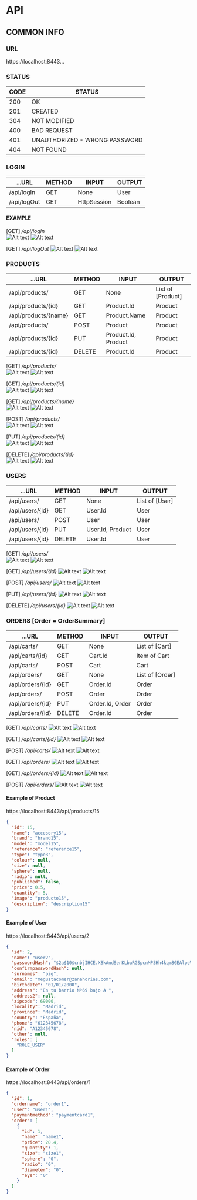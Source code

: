 # API

## COMMON INFO
### URL
https://localhost:8443...

### STATUS
CODE | STATUS
---  | ---
200  | OK
201  | CREATED
304  | NOT MODIFIED
400  | BAD REQUEST
401  | UNAUTHORIZED - WRONG PASSWORD
404  | NOT FOUND

### LOGIN 
...URL              | METHOD    | INPUT                   | OUTPUT 
---                 | ---       | ---                     | --- 
/api/logIn          | GET       | None                    | User
/api/logOut         | GET       | HttpSession             | Boolean

#### EXAMPLE
[GET] */api/logIn*  
![Alt text](Capturas/REST/REST_logIn_A.PNG "REST logIn")
![Alt text](Capturas/REST/REST_logIn_B.PNG "REST logIn Output")

[GET] */api/logOut* 
![Alt text](Capturas/REST/REST_logOut_A.PNG "REST logOut")
![Alt text](Capturas/REST/REST_logOut_B.PNG "REST logOut Output")

### PRODUCTS
...URL              | METHOD    | INPUT                   | OUTPUT 
---                 | ---       | ---                     | --- 
/api/products/      | GET       | None                    | List of [Product]
/api/products/{id}  | GET       | Product.Id              | Product
/api/products/{name}| GET       | Product.Name            | Product
/api/products/      | POST      | Product                 | Product 
/api/products/{id}  | PUT       | Product.Id, Product     | Product 
/api/products/{id}  | DELETE    | Product.Id              | Product 

[GET] */api/products/*      
![Alt text](Capturas/REST/REST_products_GET_A.PNG "Products GET")
![Alt text](Capturas/REST/REST_products_GET_B.PNG "Products GET Output")

[GET] */api/products/{id}*  
![Alt text](Capturas/REST/REST_product_GET_A.PNG "Product GET")
![Alt text](Capturas/REST/REST_product_GET_B.PNG "Product GET Output")

[GET] */api/products/{name}*      
![Alt text](Capturas/REST/REST_product_GET_NAME_A.PNG "Product GET")
![Alt text](Capturas/REST/REST_product_GET_NAME_B.PNG "Product GET Output")

[POST] */api/products/*      
![Alt text](Capturas/REST/REST_product_POST_A.PNG "Product POST")
![Alt text](Capturas/REST/REST_product_POST_B.PNG "Product POST Output")

[PUT] */api/products/{id}*      
![Alt text](Capturas/REST/REST_product_PUT_A.PNG "Product PUT")
![Alt text](Capturas/REST/REST_product_PUT_B.PNG "Product PUT Output")

[DELETE] */api/products/{id}*      
![Alt text](Capturas/REST/REST_product_DELETE_A.PNG "Product DELETE")
![Alt text](Capturas/REST/REST_product_DELETE_B.PNG "Product DELETE Output")

### USERS
...URL              | METHOD    | INPUT                   | OUTPUT 
---                 | ---       | ---                     | --- 
/api/users/         | GET       | None                    | List of [User] 
/api/users/{id}     | GET       | User.Id                 | User
/api/users/         | POST      | User                    | User
/api/users/{id}     | PUT       | User.Id, Product        | User 
/api/users/{id}     | DELETE    | User.Id                 | User 

[GET] */api/users/*      
![Alt text](Capturas/REST/REST_users_GET_A.PNG "Users GET")
![Alt text](Capturas/REST/REST_users_GET_B.PNG "Users GET Output")

[GET] */api/users/{id}*
![Alt text](Capturas/REST/REST_user_GET_A.PNG "User GET")
![Alt text](Capturas/REST/REST_user_GET_B.PNG "User GET Output")

[POST] */api/users/*
![Alt text](Capturas/REST/REST_user_POST_A.PNG "User POST")
![Alt text](Capturas/REST/REST_user_POST_B.PNG "User POST Output")

[PUT] */api/users/{id}*
![Alt text](Capturas/REST/REST_user_PUT_A.PNG "User PUT")
![Alt text](Capturas/REST/REST_user_PUT_B.PNG "User PUT Output")

[DELETE] */api/users/{id}*
![Alt text](Capturas/REST/REST_user_DELETE_A.PNG "User DELETE")
![Alt text](Capturas/REST/REST_user_DELETE_B.PNG "User DELETE Output")

### ORDERS [Order = OrderSummary]
...URL              | METHOD    | INPUT                   | OUTPUT 
---                 | ---       | ---                     | --- 
/api/carts/         | GET       | None                    | List of [Cart]
/api/carts/{id}     | GET       | Cart.Id                 | Item of Cart
/api/carts/         | POST      | Cart                    | Cart
/api/orders/        | GET       | None                    | List of [Order]               
/api/orders/{id}    | GET       | Order.Id                | Order     
/api/orders/        | POST      | Order                   | Order                     
/api/orders/{id}    | PUT       | Order.Id, Order         | Order    
/api/orders/{id}    | DELETE    | Order.Id                | Order    

[GET] */api/carts/*
![Alt text](Capturas/REST/REST_carts_GET_A.PNG "Carts GET")
![Alt text](Capturas/REST/REST_carts_GET_B.PNG "Carts GET Output")

[GET] */api/carts/{id}*
![Alt text](Capturas/REST/REST_carts_GET_ID_A.PNG "Carts GET")
![Alt text](Capturas/REST/REST_carts_GET_ID_B.PNG "Carts GET Output")

[POST] */api/carts/*
![Alt text](Capturas/REST/REST_carts_POST_A.PNG "Carts POST")
![Alt text](Capturas/REST/REST_carts_POST_B.PNG "Carts POST Output")

[GET] */api/orders/*
![Alt text](Capturas/REST/REST_orders_GET_A.PNG "Orders GET")
![Alt text](Capturas/REST/REST_orders_GET_B.PNG "Orders GET Output")

[GET] */api/orders/{id}*
![Alt text](Capturas/REST/REST_orders_GET_ID_A.PNG "Orders GET")
![Alt text](Capturas/REST/REST_orders_GET_ID_B.PNG "Orders GET Output")

[POST] */api/orders/*
![Alt text](Capturas/REST/REST_orders_POST_A.PNG "Orders POST")
![Alt text](Capturas/REST/REST_orders_POST_B.PNG "Orders POST Output")


#### Example of Product
https://localhost:8443/api/products/15
```json
{
  "id": 15,
  "name": "accesory15",
  "brand": "brand15",
  "model": "model15",
  "reference": "reference15",
  "type": "type3",
  "colour": null,
  "size": null,
  "sphere": null,
  "radio": null,
  "published": false,
  "price": 0.5,
  "quantity": 5,
  "image": "producto15",
  "description": "description15"
}
```

#### Example of User
https://localhost:8443/api/users/2
``` json
{
  "id": 2,
  "name": "user2",
  "passwordHash": "$2a$10$cnbjIHCE.X8kAndSenKLbuRGSpcnMP3Hh4kqm8GEAlpeVW2bADhR6",
  "confirmpasswordHash": null,
  "surnames": "pig",
  "email": "megustacomer@zanahorias.com",
  "birthdate": "01/01/2000",
  "address": "En tu barrio Nº69 bajo A ",
  "address2": null,
  "zipcode": 69000,
  "locality": "Madrid",
  "province": "Madrid",
  "country": "España",
  "phone": "612345678",
  "nid": "A12345678",
  "other": null,
  "roles": [
    "ROLE_USER"
  ]
}
```

#### Example of Order
https://localhost:8443/api/orders/1
``` json
{
  "id": 1,
  "ordername": "order1",
  "user": "user1",
  "paymentmethod": "paymentcard1",
  "order": [
    {
      "id": 1,
      "name": "name1",
      "price": 20.4,
      "quantity": 1,
      "size": "size1",
      "sphere": "0",
      "radio": "0",
      "diameter": "0",
      "eye": "0"
    }
  ]
}
```
